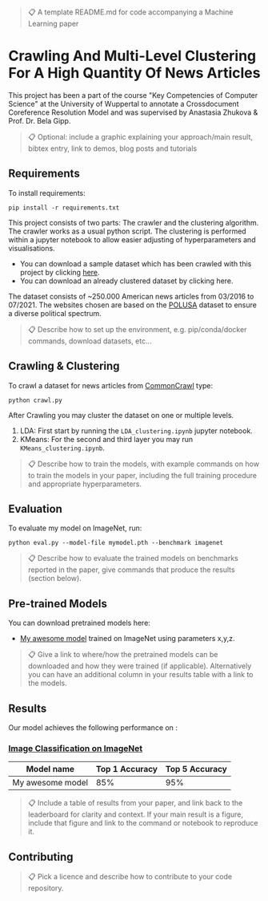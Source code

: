 >📋  A template README.md for code accompanying a Machine Learning paper

# Crawling And Multi-Level Clustering For A High Quantity Of News Articles

This project has been a part of the course "Key Competencies of Computer Science" at the University of Wuppertal to annotate a Crossdocument Coreference Resolution Model and was supervised by Anastasia Zhukova & Prof. Dr. Bela Gipp. 

>📋  Optional: include a graphic explaining your approach/main result, bibtex entry, link to demos, blog posts and tutorials

## Requirements

To install requirements:

```setup
pip install -r requirements.txt
```
This project consists of two parts: The crawler and the clustering algorithm. The crawler works as a usual python script. The clustering is performed within a jupyter notebook to allow easier adjusting of hyperparameters and visualisations. 

- You can download a sample dataset which has been crawled with this project by clicking [here](https://drive.google.com/drive/u/0/folders/1hXE7dH-QrgaeUjD9fOlfpDlApA8XBPTP).
-  You can download an already clustered dataset by clicking here.

The dataset consists of ~250.000 American news articles from 03/2016 to 07/2021. The websites chosen are based on the [POLUSA](https://arxiv.org/abs/2005.14024) dataset to ensure a diverse political spectrum.

>📋  Describe how to set up the environment, e.g. pip/conda/docker commands, download datasets, etc...

## Crawling & Clustering

To crawl a dataset for news articles from [CommonCrawl](https://commoncrawl.org/) type:

```crawl
python crawl.py
```

After Crawling you may cluster the dataset on one or multiple levels. 
1) LDA: First start by running the `LDA_clustering.ipynb` jupyter notebook. 
2) KMeans: For the second and third layer you may run `KMeans_clustering.ipynb`.  


>📋  Describe how to train the models, with example commands on how to train the models in your paper, including the full training procedure and appropriate hyperparameters.

## Evaluation

To evaluate my model on ImageNet, run:

```eval
python eval.py --model-file mymodel.pth --benchmark imagenet
```

>📋  Describe how to evaluate the trained models on benchmarks reported in the paper, give commands that produce the results (section below).

## Pre-trained Models

You can download pretrained models here:

- [My awesome model](https://drive.google.com/mymodel.pth) trained on ImageNet using parameters x,y,z. 

>📋  Give a link to where/how the pretrained models can be downloaded and how they were trained (if applicable).  Alternatively you can have an additional column in your results table with a link to the models.

## Results

Our model achieves the following performance on :

### [Image Classification on ImageNet](https://paperswithcode.com/sota/image-classification-on-imagenet)

| Model name         | Top 1 Accuracy  | Top 5 Accuracy |
| ------------------ |---------------- | -------------- |
| My awesome model   |     85%         |      95%       |

>📋  Include a table of results from your paper, and link back to the leaderboard for clarity and context. If your main result is a figure, include that figure and link to the command or notebook to reproduce it. 


## Contributing

>📋  Pick a licence and describe how to contribute to your code repository. 

